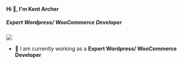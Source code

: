#### Hi 👋, I'm Kent Archer
##### **Expert Wordpress/ WooCommerce Developer**

[![](https://visitcount.itsvg.in/api?id=kentarcher28&icon=0&color=9)](https://visitcount.itsvg.in)

- 🔭 I am currently working as a **Expert Wordpress/ WooCommerce Developer**
